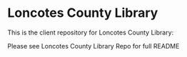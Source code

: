 Loncotes County Library
==================
This is the client repository for Loncotes County Library: 

Please see Loncotes County Library Repo for full README

